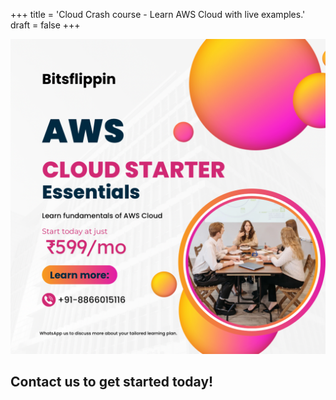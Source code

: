 +++
title = 'Cloud Crash course - Learn AWS Cloud with live examples.'
draft = false
+++


[![AWS Cloud Essentials](/images/BitsFlippin-AWS-CrashCourse-Essentials.PNG)](https://wa.me/918866015116)

## Contact us to get started today!

















